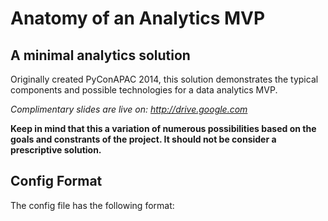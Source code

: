 Anatomy of an Analytics MVP
===========================

A minimal analytics solution
----------------------------

Originally created PyConAPAC 2014, this solution demonstrates the typical components and possible technologies for a data analytics MVP.

_Complimentary slides are live on: <http://drive.google.com>_

**Keep in mind that this a variation of numerous possibilities based on the goals and constrants of the project. It should not be consider a prescriptive solution.**

## Config Format

The config file has the following format:

